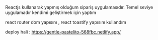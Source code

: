 Reactjs kullanarak yapmış olduğum sipariş uygulamasıdır. Temel seviye uygulamadır kendimi geliştirmek için yaptım

react router dom yapısını , react toastify yapısını kullandım   
 
deploy hali : https://gentle-pastelito-568fbc.netlify.app/
